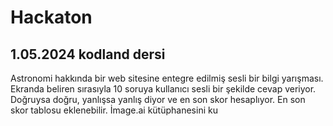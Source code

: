 # Hackaton
## 1.05.2024 kodland dersi
Astronomi hakkında bir web sitesine entegre edilmiş sesli bir bilgi yarışması. Ekranda beliren sırasıyla 10 soruya kullanıcı sesli bir şekilde cevap veriyor. Doğruysa doğru, yanlışsa yanlış diyor ve en son skor hesaplıyor. En son skor tablosu eklenebilir. İmage.ai kütüphanesini ku
